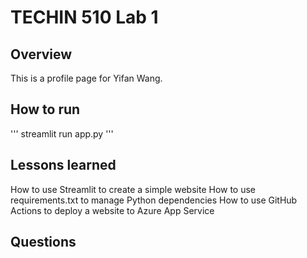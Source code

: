 # TECHIN 510 Lab 1

## Overview

This is a profile page for Yifan Wang.

## How to run

'''
streamlit run app.py
'''

## Lessons learned

How to use Streamlit to create a simple website
How to use requirements.txt to manage Python dependencies
How to use GitHub Actions to deploy a website to Azure App Service

## Questions
